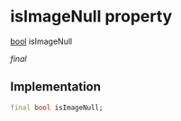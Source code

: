 


# isImageNull property







[bool](https://api.flutter.dev/flutter/dart-core/bool-class.html) isImageNull
  
_<span class="feature">final</span>_






## Implementation

```dart
final bool isImageNull;
```







